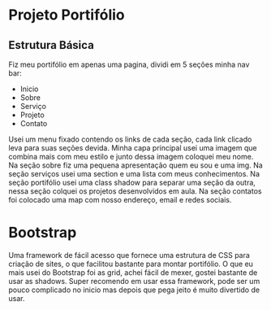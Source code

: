 #  Projeto Portifólio

## Estrutura Básica

Fiz meu portifólio em  apenas uma pagina, dividi em 5 seções minha nav bar: 
* Inicio
* Sobre
* Serviço
* Projeto
* Contato


Usei um menu fixado contendo os links de cada seção, cada link clicado leva para suas seções devida.
Minha capa principal usei uma imagem que combina mais com meu estilo e junto dessa imagem coloquei meu nome.
Na seção sobre fiz uma pequena apresentação quem eu sou e uma img.
Na seção serviços usei uma section e uma lista com meus conhecimentos.
Na seção portifólio usei uma class shadow para separar uma seção da outra, nessa seção colquei os projetos desenvolvidos em aula.
Na seção contatos foi colocado uma map com nosso endereço, email e redes sociais.

# Bootstrap

Uma framework de fácil acesso que fornece uma estrutura de CSS para criação de sites, o que facilitou bastante para montar portifólio.
O que eu mais usei do Bootstrap foi as grid, achei fácil de mexer, gostei bastante de usar as shadows.
Super recomendo em usar essa framework, pode ser um pouco complicado no inicio mas depois que pega jeito é muito divertido de usar.
